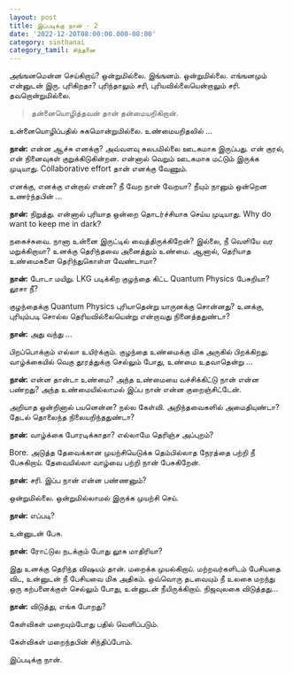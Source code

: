 ```yaml
---
layout: post
title: இப்படிக்கு நான் - 2
date: '2022-12-20T08:00:00.000-08:00'
category: sinthanai
category_tamil: சிந்தனை
---
```


அங்ஙனமென்ன செய்கிறாய்? ஒன்றுமில்லை. இங்ஙனம். ஒன்றுமில்லை. எங்ஙனமும் என்னுடன் இரு. புரிகிறதா? புரிந்தாலும் சரி, புரியவில்லையென்றாலும் சரி. தவறொன்றுமில்லை.

> தன்னையொழித்தவன் தான் தன்மையறிகிறான்.

உன்னையொழிப்பதில் சுகமொன்றுமில்லை. உண்மையறிதலில் ...

**நான்:** என்ன ஆச்சு எனக்கு? அவ்வளவு சுலபமில்லை ஊடகமாக இருப்பது. என் குரல், என் நினைவுகள் குறுக்கிடுகின்றன. என்னால் வெறும் ஊடகமாக மட்டும் இருக்க முடியாது. Collaborative effort தான் எனக்கு வேணும்.

எனக்கு, எனக்கு என்றால் என்ன? நீ வேற நான் வேறயா? நீயும் நானும் ஒன்றென உணர்ந்தபின் ...

**நான்:** நிறுத்து. என்னால் புரியாத ஒன்றை தொடர்ச்சியாக செய்ய முடியாது. Why do want to keep me in dark?

நகைச்சுவை. நானா உன்னை இருட்டில் வைத்திருக்கிறேன்? இல்லை, நீ வெளியே வர மறுக்கிறாயா? உனக்கு தெரிந்தவை அனைத்தும் உண்மை. ஆனால், தெரியாத உண்மைகளை தெரிந்துகொள்ள வேண்டாமா?

**நான்:** போடா மயிறு. LKG படிக்கிற குழந்தை கிட்ட Quantum Physics பேசுறியா? லூசா நீ?

குழந்தைக்கு Quantum Physics புரியாதென்று யாருனக்கு சொன்னது? உனக்கு, புரியும்படி சொல்ல தெரியவில்லையென்று என்றாவது நினைத்ததுண்டா?

**நான்:** அது வந்து ...

பிறப்பொக்கும் எல்லா உயிர்க்கும். குழந்தை உண்மைக்கு மிக அருகில் பிறக்கிறது. வாழ்க்கையில் வெகு தூரத்துக்கு செல்லும் போது, உண்மை உதவாதென்று ...

**நான்:** என்ன தான்டா உண்மை? அந்த உண்மையை வச்சிக்கிட்டு நான் என்ன பண்றது? அந்த உண்மையில்லாமல் இப்ப நான் என்ன குறைஞ்சிட்டேன்.

அறியாத ஒன்றினால் பயனென்ன? நல்ல கேள்வி. அறிந்தவைகளில் அமைதியுண்டா? தேடல் தொலைந்த நிலையறிந்ததுண்டா?

**நான்:** வாழ்க்கை போரடிக்காதா? எல்லாமே தெரிஞ்ச அப்புறம்?

Bore. அடுத்த தேவைக்கான முயற்சியெடுக்க தெம்பில்லாத நேரத்தை பற்றி நீ பேசுகிறாய். தேவையில்லா வாழ்வை பற்றி நான் பேசுகிறேன்.

**நான்:** சரி. இப்ப நான் என்ன பண்ணனும்?

ஒன்றுமில்லை. ஒன்றுமில்லாமல் இருக்க முயற்சி செய்.

**நான்:** எப்படி?

உன்னுடன் பேசு.

**நான்:** ரோட்டுல நடக்கும் போது லூசு மாதிரியா?

இது உனக்கு தெரிந்த விஷயம் தான். மறைக்க முயல்கிறாய். மற்றவர்களிடம் பேசியதை விட, உன்னுடன் நீ பேசியவை மிக அதிகம். ஒவ்வொரு தடவையும் நீ உலகை மறந்து ஒரு கற்பனைக்குள் செல்லும் போது, உன்னுடன் நீயிருக்கிறாய். நிஜவுலகை விடுத்தது...

**நான்:** விடுத்து, எங்க போறது?

கேள்விகள் மறையும்போது பதில் வெளிப்படும்.

கேள்விகள் மறைந்தபின் சிந்திப்போம்.

இப்படிக்கு நான்.


